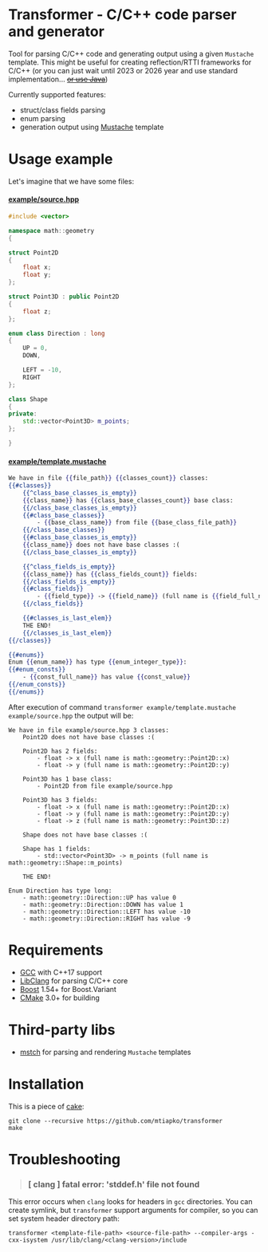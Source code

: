 # Transformer - C/C++ code parser and generator
Tool for parsing C/C++ code and generating output using a given `Mustache` template. This might be useful for creating reflection/RTTI frameworks for C/C++ (or you can just wait until 2023 or 2026 year and use standard implementation... ~~[or use Java](https://www.youtube.com/watch?v=umDr0mPuyQc "Java")~~)

Currently supported features:
- struct/class fields parsing
- enum parsing
- generation output using [Mustache](https://mustache.github.io) template

# Usage example
Let's imagine that we have some files:

#### [example/source.hpp](example/source.hpp)
```c++
#include <vector>

namespace math::geometry
{

struct Point2D
{
	float x;
	float y;
};

struct Point3D : public Point2D
{
	float z;
};

enum class Direction : long
{
	UP = 0,
	DOWN,

	LEFT = -10,
	RIGHT
};

class Shape
{
private:
	std::vector<Point3D> m_points;
};

}
```

#### [example/template.mustache](example/template.mustache)
```mustache
We have in file {{file_path}} {{classes_count}} classes:
{{#classes}}
	{{^class_base_classes_is_empty}}
	{{class_name}} has {{class_base_classes_count}} base class:
	{{/class_base_classes_is_empty}}
	{{#class_base_classes}}
		- {{base_class_name}} from file {{base_class_file_path}}
	{{/class_base_classes}}
	{{#class_base_classes_is_empty}}
	{{class_name}} does not have base classes :(
	{{/class_base_classes_is_empty}}

	{{^class_fields_is_empty}}
	{{class_name}} has {{class_fields_count}} fields:
	{{/class_fields_is_empty}}
	{{#class_fields}}
		- {{field_type}} -> {{field_name}} (full name is {{field_full_name}})
	{{/class_fields}}

	{{#classes_is_last_elem}}
	THE END!
	{{/classes_is_last_elem}}
{{/classes}}

{{#enums}}
Enum {{enum_name}} has type {{enum_integer_type}}:
{{#enum_consts}}
	- {{const_full_name}} has value {{const_value}}
{{/enum_consts}}
{{/enums}}
```

After execution of command `transformer example/template.mustache example/source.hpp` the output will be:
```text
We have in file example/source.hpp 3 classes:
	Point2D does not have base classes :(

	Point2D has 2 fields:
		- float -> x (full name is math::geometry::Point2D::x)
		- float -> y (full name is math::geometry::Point2D::y)

	Point3D has 1 base class:
		- Point2D from file example/source.hpp

	Point3D has 3 fields:
		- float -> x (full name is math::geometry::Point2D::x)
		- float -> y (full name is math::geometry::Point2D::y)
		- float -> z (full name is math::geometry::Point3D::z)

	Shape does not have base classes :(

	Shape has 1 fields:
		- std::vector<Point3D> -> m_points (full name is math::geometry::Shape::m_points)

	THE END!

Enum Direction has type long:
	- math::geometry::Direction::UP has value 0
	- math::geometry::Direction::DOWN has value 1
	- math::geometry::Direction::LEFT has value -10
	- math::geometry::Direction::RIGHT has value -9
```

# Requirements
- [GCC](https://gcc.gnu.org/) with C++17 support
- [LibClang](https://clang.llvm.org/docs/Tooling.html) for parsing C/C++ core
- [Boost](https://www.boost.org/doc/libs/1_71_0/doc/html/variant.html) 1.54+ for Boost.Variant
- [CMake](https://cmake.org/) 3.0+ for building

# Third-party libs
- [mstch](https://github.com/no1msd/mstch) for parsing and rendering `Mustache` templates

# Installation
This is a piece of [cake](https://www.youtube.com/watch?v=dQw4w9WgXcQ ":cake:"):
```
git clone --recursive https://github.com/mtiapko/transformer
make
```

# Troubleshooting
> ### [ clang ] fatal error: 'stddef.h' file not found

This error occurs when `clang` looks for headers in `gcc` directories. You can create symlink, but `transformer` support arguments for compiler, so you can set system header directory path:
```
transformer <template-file-path> <source-file-path> --compiler-args -cxx-isystem /usr/lib/clang/<clang-version>/include
```